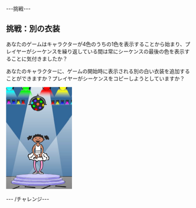\---挑戦\---

## 挑戦：別の衣装

あなたのゲームはキャラクターが4色のうちの1色を表示することから始まり、プレイヤーがシーケンスを繰り返している間は常にシーケンスの最後の色を表示することに気付きましたか？

あなたのキャラクターに、ゲームの開始時に表示される別の白い衣装を追加することができますか？プレイヤーがシーケンスをコピーしようとしていますか？

![スクリーンショット](images/colour-white.png)

\--- /チャレンジ\---